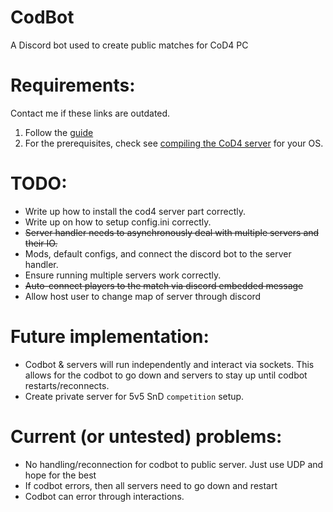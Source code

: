 # CodBot
A Discord bot used to create public matches for CoD4 PC

# Requirements:
Contact me if these links are outdated.
1. Follow the [guide](https://cod4x.ovh/t/how-to-create-a-server-linux-guide/3116)
2. For the prerequisites, check see [compiling the CoD4 server](https://github.com/callofduty4x/CoD4x_Server?tab=readme-ov-file#compiling-on-linux) for your OS.

# TODO:
- Write up how to install the cod4 server part correctly.
- Write up on how to setup config.ini correctly.
- ~~Server handler needs to asynchronously deal with multiple servers and their IO.~~
- Mods, default configs, and connect the discord bot to the server handler.
- Ensure running multiple servers work correctly.
- ~~Auto-connect players to the match via discord embedded message~~
- Allow host user to change map of server through discord

# Future implementation:
- Codbot & servers will run independently and interact via sockets. This allows for the codbot to go down and servers to stay up until codbot restarts/reconnects.
- Create private server for 5v5 SnD `competition` setup.

# Current (or untested) problems:
- No handling/reconnection for codbot to public server. Just use UDP and hope for the best
- If codbot errors, then all servers need to go down and restart
- Codbot can error through interactions.
